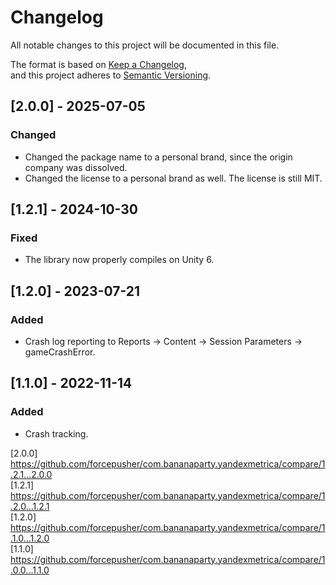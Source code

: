 # Changelog  
All notable changes to this project will be documented in this file.  
  
The format is based on [Keep a Changelog](https://keepachangelog.com/en/1.0.0/),  
and this project adheres to [Semantic Versioning](https://semver.org/spec/v2.0.0.html).  
  
## [2.0.0] - 2025-07-05  
### Changed  
- Changed the package name to a personal brand, since the origin company was dissolved.  
- Changed the license to a personal brand as well. The license is still MIT.  
  
## [1.2.1] - 2024-10-30  
### Fixed  
- The library now properly compiles on Unity 6.  
  
## [1.2.0] - 2023-07-21  
### Added  
- Crash log reporting to Reports -> Content -> Session Parameters -> gameCrashError.  
  
## [1.1.0] - 2022-11-14  
### Added  
- Crash tracking.  
  
[2.0.0] https://github.com/forcepusher/com.bananaparty.yandexmetrica/compare/1.2.1...2.0.0  
[1.2.1] https://github.com/forcepusher/com.bananaparty.yandexmetrica/compare/1.2.0...1.2.1  
[1.2.0] https://github.com/forcepusher/com.bananaparty.yandexmetrica/compare/1.1.0...1.2.0  
[1.1.0] https://github.com/forcepusher/com.bananaparty.yandexmetrica/compare/1.0.0...1.1.0
